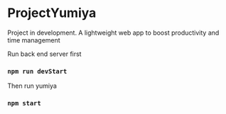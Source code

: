 # ProjectYumiya
Project in development. A lightweight web app to boost productivity and time management

Run back end server first
### `npm run devStart`

Then run yumiya
### `npm start`
